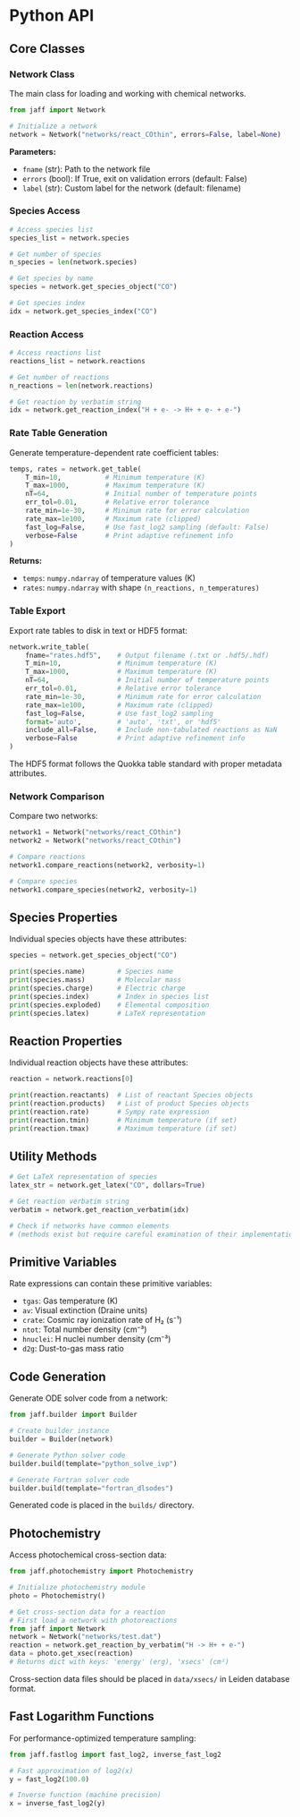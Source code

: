 # Python API

## Core Classes

### Network Class

The main class for loading and working with chemical networks.

```python
from jaff import Network

# Initialize a network
network = Network("networks/react_COthin", errors=False, label=None)
```

**Parameters:**
- `fname` (str): Path to the network file
- `errors` (bool): If True, exit on validation errors (default: False)
- `label` (str): Custom label for the network (default: filename)

### Species Access

```python
# Access species list
species_list = network.species

# Get number of species
n_species = len(network.species)

# Get species by name
species = network.get_species_object("CO")

# Get species index
idx = network.get_species_index("CO")
```

### Reaction Access

```python
# Access reactions list
reactions_list = network.reactions

# Get number of reactions
n_reactions = len(network.reactions)

# Get reaction by verbatim string
idx = network.get_reaction_index("H + e- -> H+ + e- + e-")
```

### Rate Table Generation

Generate temperature-dependent rate coefficient tables:

```python
temps, rates = network.get_table(
    T_min=10,           # Minimum temperature (K)
    T_max=1000,         # Maximum temperature (K)  
    nT=64,              # Initial number of temperature points
    err_tol=0.01,       # Relative error tolerance
    rate_min=1e-30,     # Minimum rate for error calculation
    rate_max=1e100,     # Maximum rate (clipped)
    fast_log=False,     # Use fast_log2 sampling (default: False)
    verbose=False       # Print adaptive refinement info
)
```

**Returns:** 
- `temps`: `numpy.ndarray` of temperature values (K)
- `rates`: `numpy.ndarray` with shape `(n_reactions, n_temperatures)`

### Table Export

Export rate tables to disk in text or HDF5 format:

```python
network.write_table(
    fname="rates.hdf5",    # Output filename (.txt or .hdf5/.hdf)
    T_min=10,              # Minimum temperature (K)
    T_max=1000,            # Maximum temperature (K)
    nT=64,                 # Initial number of temperature points
    err_tol=0.01,          # Relative error tolerance
    rate_min=1e-30,        # Minimum rate for error calculation
    rate_max=1e100,        # Maximum rate (clipped)
    fast_log=False,        # Use fast_log2 sampling
    format='auto',         # 'auto', 'txt', or 'hdf5'
    include_all=False,     # Include non-tabulated reactions as NaN
    verbose=False          # Print adaptive refinement info
)
```

The HDF5 format follows the Quokka table standard with proper metadata attributes.

### Network Comparison

Compare two networks:

```python
network1 = Network("networks/react_COthin")
network2 = Network("networks/react_COthin")

# Compare reactions
network1.compare_reactions(network2, verbosity=1)

# Compare species
network1.compare_species(network2, verbosity=1)
```

## Species Properties

Individual species objects have these attributes:

```python
species = network.get_species_object("CO")

print(species.name)        # Species name
print(species.mass)        # Molecular mass
print(species.charge)      # Electric charge
print(species.index)       # Index in species list
print(species.exploded)    # Elemental composition
print(species.latex)       # LaTeX representation
```

## Reaction Properties

Individual reaction objects have these attributes:

```python
reaction = network.reactions[0]

print(reaction.reactants)  # List of reactant Species objects
print(reaction.products)   # List of product Species objects
print(reaction.rate)       # Sympy rate expression
print(reaction.tmin)       # Minimum temperature (if set)
print(reaction.tmax)       # Maximum temperature (if set)
```

## Utility Methods

```python
# Get LaTeX representation of species
latex_str = network.get_latex("CO", dollars=True)

# Get reaction verbatim string
verbatim = network.get_reaction_verbatim(idx)

# Check if networks have common elements
# (methods exist but require careful examination of their implementation)
```

## Primitive Variables

Rate expressions can contain these primitive variables:

- `tgas`: Gas temperature (K)
- `av`: Visual extinction (Draine units)
- `crate`: Cosmic ray ionization rate of H₂ (s⁻¹)
- `ntot`: Total number density (cm⁻³)
- `hnuclei`: H nuclei number density (cm⁻³)
- `d2g`: Dust-to-gas mass ratio

## Code Generation

Generate ODE solver code from a network:

```python
from jaff.builder import Builder

# Create builder instance
builder = Builder(network)

# Generate Python solver code
builder.build(template="python_solve_ivp")

# Generate Fortran solver code
builder.build(template="fortran_dlsodes")
```

Generated code is placed in the `builds/` directory.

## Photochemistry

Access photochemical cross-section data:

```python
from jaff.photochemistry import Photochemistry

# Initialize photochemistry module
photo = Photochemistry()

# Get cross-section data for a reaction
# First load a network with photoreactions
from jaff import Network
network = Network("networks/test.dat")
reaction = network.get_reaction_by_verbatim("H -> H+ + e-")
data = photo.get_xsec(reaction)
# Returns dict with keys: 'energy' (erg), 'xsecs' (cm²)
```

Cross-section data files should be placed in `data/xsecs/` in Leiden database format.

## Fast Logarithm Functions

For performance-optimized temperature sampling:

```python
from jaff.fastlog import fast_log2, inverse_fast_log2

# Fast approximation of log2(x)
y = fast_log2(100.0)

# Inverse function (machine precision)
x = inverse_fast_log2(y)
```